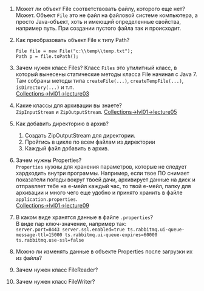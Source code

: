 1. Может ли объект File соответствовать файлу, которого еще нет?  
Может. Объект `File` это не файл на файловой системе компьютера, а просто Java-объект, хоть и имеющий определенные 
свойства, например путь. При создании пустого файла так и происходит.

2. Как преобразовать объект File к типу Path?
    ```
    File file = new File("c:\\temp\\temp.txt");
    Path p = file.toPath();
    ```
3. Зачем нужен класс Files?
Класс `Files` это утилитный класс, в который вынесены статические методы класса File начиная с Java 7. Там собраны 
методы типа `createFile(...)`, `createTempFile(...)`, `isDirectory(...)` и т.п.  
[Collections->lvl01->lecture03](https://javarush.ru/quests/lectures/questcollections.level01.lecture03)
4. Какие классы для архивации вы знаете?  
`ZipInputStream` и `ZipOutputStream`.
[Collections->lvl01->lecture05](https://javarush.ru/quests/lectures/questcollections.level01.lecture05)
5.	Как добавить директорию в архив?  
    1. Создать ZipOutputStream для директории.  
    2. Пройтись в цикле по всем файлам из директории  
    3. Каждый файл добавить в архив.  
6.	Зачем нужны Properties?  
`Properties` нужны для хранения параметров, которые не следует хардкодить внутри программы. 
Например, если твое ПО снимает показатели погоды вокруг твоей дачи, архивирует данные на диск и отправляет тебе на 
е-мейл каждый час, то твой е-мейл, папку для архивации и много чего еще удобно и принято хранить в файле 
`application.properties`.  
[Collections->lvl01->lecture09](https://javarush.ru/quests/lectures/questcollections.level01.lecture09)
7.	В каком виде хранятся данные в файле `.properties`?  
В виде пар ключ-значение, например так:  
        ```
            server.port=8443
            server.ssl.enabled=true
            ts.rabbitmq.ui-queue-message-ttl=15000
            ts.rabbitmq.ui-queue-expires=60000
            ts.rabbitmq.use-ssl=false
        ```
8.	Можно ли изменять данные в объекте Properties после загрузки их из файла?
9.	Зачем нужен класс FileReader?
10.	Зачем нужен класс FileWriter?